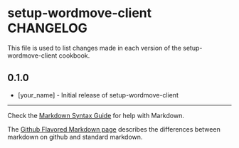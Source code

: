 setup-wordmove-client CHANGELOG
===============================

This file is used to list changes made in each version of the setup-wordmove-client cookbook.

0.1.0
-----
- [your_name] - Initial release of setup-wordmove-client

- - -
Check the [Markdown Syntax Guide](http://daringfireball.net/projects/markdown/syntax) for help with Markdown.

The [Github Flavored Markdown page](http://github.github.com/github-flavored-markdown/) describes the differences between markdown on github and standard markdown.
